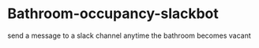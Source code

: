 # Bathroom-occupancy-slackbot
send a message to a slack channel anytime the bathroom becomes vacant
